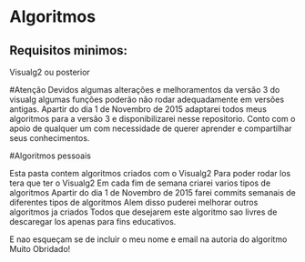 # Algoritmos

## Requisitos minimos:
 Visualg2 ou posterior

#Atenção
Devidos algumas alterações e melhoramentos da versão 3 do visualg algumas funções poderão não rodar adequadamente em versões antigas.
Apartir do dia 1 de Novembro de 2015 adaptarei todos meus algoritmos para a versão 3 e disponibilizarei nesse repositorio.
Conto com o apoio de qualquer um com necessidade de querer aprender e compartilhar seus conhecimentos.



#Algoritmos pessoais

Esta pasta contem algoritmos criados com o Visualg2
Para poder rodar los tera que ter o Visualg2
Em cada fim de semana criarei varios tipos de algoritmos
Apartir do dia 1 de Novembro de 2015 farei commits semanais de diferentes tipos de algoritmos
Alem disso puderei melhorar outros algoritmos ja criados
Todos que desejarem este algoritmo sao livres de descaregar los apenas para fins educativos.

E nao esqueçam se de incluir o meu nome e email na autoria do algoritmo
Muito Obridado!
